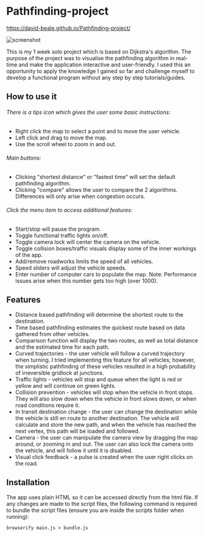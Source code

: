 # Pathfinding-project
https://david-beale.github.io/Pathfinding-project/

![screenshot](https://user-images.githubusercontent.com/59053870/77824068-affc4500-70f7-11ea-86c1-b7d16cf41b56.jpg)

This is my 1 week solo project which is based on Dijkstra's algorithm. The purpose of the project was to visualise the pathfinding algorithm in real-time and make the application interactive and user-friendly. I used this an opportunity to apply the knowledge I gained so far and challenge myself to develop a functional program without any step by step tutorials/guides.

## How to use it
###### There is a tips icon which gives the user some basic instructions:
* Right click the map to select a point and to move the user vehicle.  
* Left click and drag to move the map.  
* Use the scroll wheel to zoom in and out.  

###### Main buttons: 
* Clicking "shortest distance" or "fastest time" will set the default pathfinding algorithm.  
* Clicking "compare" allows the user to compare the 2 algorithms. Differences will only arise when congestion occurs.  

###### Click the menu item to access additional features:
* Start/stop will pause the program.  
* Toggle functional traffic lights on/off.  
* Toggle camera lock will center the camera on the vehicle.  
* Toggle collision boxes/traffic visuals display some of the inner workings of the app.  
* Add/remove roadworks limits the speed of all vehicles.  
* Speed sliders will adjust the vehicle speeds.  
* Enter number of computer cars to populate the map. Note: Performance issues arise when this number gets too high (over 1000).  

## Features
* Distance based pathfinding will determine the shortest route to the destination.  
* Time based pathfinding estimates the quickest route based on data gathered from other vehicles.  
* Comparison function will display the two routes, as well as total distance and the estimated time for each path.  
* Curved trajectories - the user vehicle will follow a curved trajectory when turning. I tried implementing this feature for all vehicles; however, the simplistic pathfinding of these vehicles resulted in a high probability of irreversible gridlock at junctions.  
* Traffic lights - vehicles will stop and queue when the light is red or yellow and will continue on green lights.  
* Collision prevention - vehicles will stop when the vehicle in front stops. They will also slow down when the vehicle in front slows down, or when road conditions require it.  
* In transit destination change - the user can change the destination while the vehicle is still en route to another destination. The vehicle will calculate and store the new path, and when the vehicle has reached the next vertex, this path will be loaded and followed.  
* Camera - the user can manipulate the camera view by dragging the map around, or zooming in and out. The user can also lock the camera onto the vehicle, and will follow it until it is disabled.  
* Visual click feedback - a pulse is created when the user right clicks on the road.  

## Installation
The app uses plain HTML so it can be accessed directly from the html file. If any changes are made to the script files, the following command is required to bundle the script files (ensure you are inside the scripts folder when running):

`browserify main.js > bundle.js`
